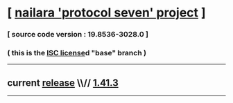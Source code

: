 
# [ [nailara 'protocol seven' project](http://src.nailara.net/) ]

### [ source code version : 19.8536-3028.0 ]

### ( this is the [ISC license](license)d "base" branch )
---
## current [release](https://github.com/anotherlink/nailara/releases) \\\\// [1.41.3](https://github.com/anotherlink/nailara/releases/tag/1.41.3)
---
